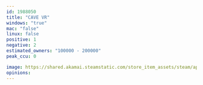 ```yaml
---
id: 1988050
title: "CAVE VR"
windows: "true"
mac: "false"
linux: false
positive: 1
negative: 2
estimated_owners: "100000 - 200000"
peak_ccu: 0

image: https://shared.akamai.steamstatic.com/store_item_assets/steam/apps/1988050/header.jpg?t=1654605076
opinions:
---
```

